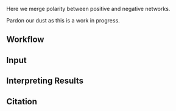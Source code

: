Here we merge polarity between positive and negative networks. 

Pardon our dust as this is a work in progress.

## Workflow

## Input

## Interpreting Results

## Citation
